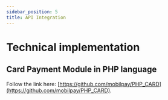 ```yaml
---
sidebar_position: 5
title: API Integration
---
```


# Technical implementation

## Card Payment Module in PHP language
Follow the link here: [https://github.com/mobilpay/PHP_CARD](https://github.com/mobilpay/PHP_CARD).

